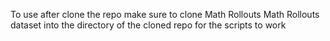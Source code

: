 To use after clone the repo make sure to clone Math Rollouts Math Rollouts dataset into the directory of the cloned repo for the scripts to work
